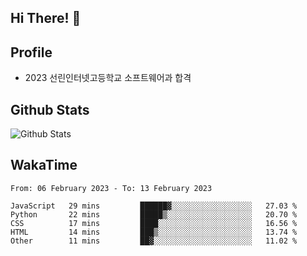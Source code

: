 ## Hi There! 👋

## Profile

-   2023 선린인터넷고등학교 소프트웨어과 합격

## Github Stats

![Github Stats](https://github-readme-stats.vercel.app/api/top-langs/?username=NY0510&theme=tokyonight&hide_border=true&layout=compact)

## WakaTime

<!--START_SECTION:waka-->

```text
From: 06 February 2023 - To: 13 February 2023

JavaScript   29 mins         ██████▓░░░░░░░░░░░░░░░░░░   27.03 %
Python       22 mins         █████▒░░░░░░░░░░░░░░░░░░░   20.70 %
CSS          17 mins         ████░░░░░░░░░░░░░░░░░░░░░   16.56 %
HTML         14 mins         ███▒░░░░░░░░░░░░░░░░░░░░░   13.74 %
Other        11 mins         ██▓░░░░░░░░░░░░░░░░░░░░░░   11.02 %
```

<!--END_SECTION:waka-->
